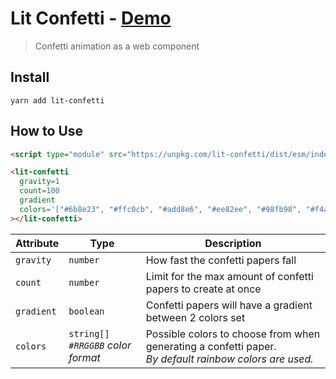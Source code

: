# Lit Confetti - [Demo](https://mothepro.github.io/lit-confetti/)

> Confetti animation as a web component

## Install

`yarn add lit-confetti`

## How to Use

```html
<script type="module" src="https://unpkg.com/lit-confetti/dist/esm/index.js"></script>

<lit-confetti
  gravity=1
  count=100
  gradient
  colors='["#6b8e23", "#ffc0cb", "#add8e6", "#ee82ee", "#98fb98", "#f4a460", "#d2691e", "#ffd700", "#6a5acd", "#dc143c", "#1e90ff", "#4682b4"]'
></lit-confetti>
```

| Attribute | Type | Description |
| --------- | ---- | ----------- |
| `gravity` | `number` | How fast the confetti papers fall |
| `count` | `number` | Limit for the max amount of confetti papers to create at once |
| `gradient` | `boolean` | Confetti papers will have a gradient between 2 colors set |
| `colors` | `string[]`<br/> *`#RRGGBB` color format* |  Possible colors to choose from when generating a confetti paper.<br/> *By default rainbow colors are used.* |
